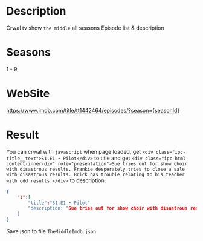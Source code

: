 # Description

Crwal tv show `the middle` all seasons Episode list & description

# Seasons
1 - 9

# WebSite

https://www.imdb.com/title/tt1442464/episodes/?season={seasonId}


# Result

You can crwal with `javascript` when page loaded, 
get `<div class="ipc-title__text">S1.E1 ∙ Pilot</div>` to title
and get `<div class="ipc-html-content-inner-div" role="presentation">Sue tries out for show choir with disastrous results. Frankie desperately tries to close a sale with disastrous results. Brick has trouble relating to his teacher with odd results.</div>` to description.
```json
{
    "1":[
        "title":"S1.E1 ∙ Pilot"
        "description: "Sue tries out for show choir with disastrous results. Frankie desperately tries to close a sale with disastrous results. Brick has trouble relating to his teacher with odd results."
    ]
}
```
Save json to file `TheMiddleImdb.json`